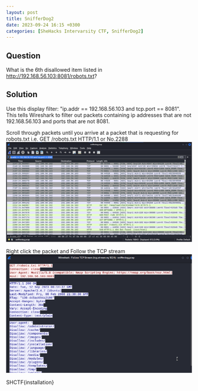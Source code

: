 ```yaml
---
layout: post
title: SnifferDog2
date: 2023-09-24 16:15 +0300
categories: [SheHacks Intervarsity CTF, SnifferDog2]
---
```

## Question
What is the 6th disallowed item listed in http://192.168.56.103:8081/robots.txt?

## Solution
Use this display filter: "ip.addr == 192.168.56.103 and tcp.port == 8081". This tells Wireshark to filter out packets containing ip addresses that are not 192.168.56.103 and ports that are not 8081.

Scroll through packets until you arrive at a packet that is requesting for robots.txt i.e. GET /robots.txt HTTP/1.1 or No.2288
![Alt text](/assets/CTFs-main/SIC(AspireCTF)/SnifferDog2/packets.png)

Right click the packet and Follow the TCP stream
![Alt text](/assets/CTFs-main/SIC(AspireCTF)/SnifferDog2/tcp_stream.png)

SHCTF{installation}
